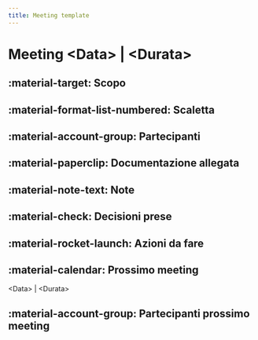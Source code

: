 ```yaml
---
title: Meeting template
---
```


# Meeting &lt;Data&gt; | &lt;Durata&gt;

## :material-target: **Scopo**

## :material-format-list-numbered: **Scaletta**  

## :material-account-group: **Partecipanti**  

## :material-paperclip: **Documentazione allegata**  

## :material-note-text: **Note**  

## :material-check: **Decisioni prese**  

## :material-rocket-launch: **Azioni da fare**  

## :material-calendar: **Prossimo meeting**

&lt;Data&gt; | &lt;Durata&gt;

## :material-account-group: **Partecipanti prossimo meeting**  
